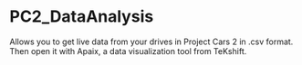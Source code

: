 # PC2_DataAnalysis
Allows you to get live data from your drives in Project Cars 2 in .csv format. Then open it with Apaix, a data visualization tool from TeKshift.
